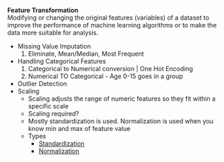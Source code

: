 **Feature Transformation**  
Modifying or changing the original features (variables) of a dataset to improve the performance of machine learning algorithms or to make the data more suitable for analysis.   

- Missing Value Imputation
  1. Eliminate, Mean/Median, Most Frequent
- Handling Categorical Features
  1. Categorical to Numerical conversion | One Hot Encoding
  2. Numerical TO Categorical - Age 0-15 goes in a group
- Outlier Detection
-  Scaling
   - Scaling adjusts the range of numeric features so they fit within a specific scale
   - Scaling required?
   - Mostly standardization is used. Normalization is used when you know min and max of feature value
   - Types
     - [Standardization](https://github.com/srhkansal/ml-notes/blob/main/24-feature-scaling-standardization.md)
     - [Normalization](https://github.com/srhkansal/ml-notes/blob/main/25-feature-scaling-normalization.md)

